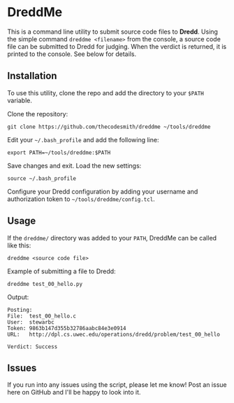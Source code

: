 DreddMe
=======

This is a command line utility to submit source code files to <b>Dredd</b>. Using the simple command `dreddme <filename>` from the console, a source code file can be submitted to Dredd for judging. When the verdict is returned, it is printed to the console. See below for details.

Installation
------------

To use this utility, clone the repo and add the directory to your `$PATH` variable.

Clone the repository:

    git clone https://github.com/thecodesmith/dreddme ~/tools/dreddme
    
Edit your `~/.bash_profile` and add the following line:

    export PATH=~/tools/dreddme:$PATH
    
Save changes and exit. Load the new settings:

    source ~/.bash_profile
    
Configure your Dredd configuration by adding your username and authorization token to `~/tools/dreddme/config.tcl`.

Usage
-----

If the `dreddme/` directory was added to your `PATH`, DreddMe can be called like this:

    dreddme <source code file>

Example of submitting a file to Dredd:

    dreddme test_00_hello.py
    
Output:

    Posting:  
    File:  test_00_hello.c  
    User:  stewarbc  
    Token: 9863b147d355b32786aabc84e3e0914  
    URL:   http://dpl.cs.uwec.edu/operations/dredd/problem/test_00_hello

    Verdict: Success

Issues
------

If you run into any issues using the script, please let me know! Post an issue here on GitHub and I'll be happy to look into it. 
